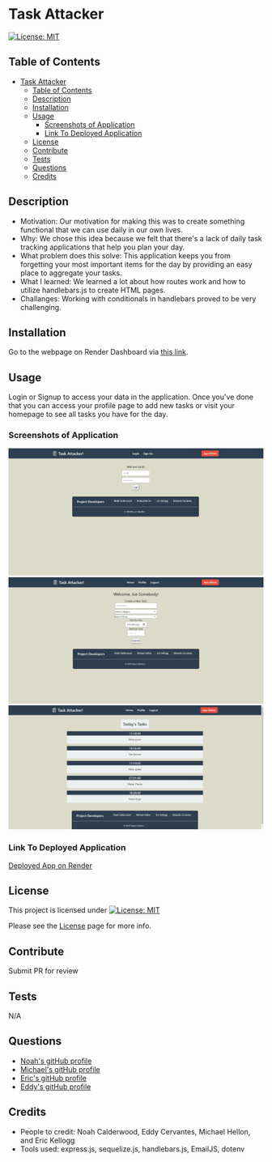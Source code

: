 # Task Attacker

[![License: MIT](https://img.shields.io/badge/License-MIT-yellow.svg)](https://opensource.org/licenses/MIT)

## Table of Contents

- [Task Attacker](#task-attacker)
  - [Table of Contents](#table-of-contents)
  - [Description](#description)
  - [Installation](#installation)
  - [Usage](#usage)
    - [Screenshots of Application](#screenshots-of-application)
    - [Link To Deployed Application](#link-to-deployed-application)
  - [License](#license)
  - [Contribute](#contribute)
  - [Tests](#tests)
  - [Questions](#questions)
  - [Credits](#credits)

## Description

- Motivation: Our motivation for making this was to create something functional that we can use daily in our own lives.
- Why: We chose this idea because we felt that there's a lack of daily task tracking applications that help you plan your day.
- What problem does this solve: This application keeps you from forgetting your most important items for the day by providing an easy place to aggregate your tasks.
- What I learned: We learned a lot about how routes work and how to utilize handlebars.js to create HTML pages.
- Challanges: Working with conditionals in handlebars proved to be very challenging.

## Installation

Go to the webpage on Render Dashboard via [this link](https://taskattacker-cjfj.onrender.com/).

## Usage

Login or Signup to access your data in the application. Once you've done that you can access your profile page to add new tasks or visit your homepage to see all tasks you have for the day.

### Screenshots of Application

![Home](/public/images/project2screenshot1.jpg)
![Profile](/public/images/project2screenshot2.jpg)
![Tasks](/public/images/project2screenshot3.jpg)

### Link To Deployed Application

[Deployed App on Render](https://taskattacker-cjfj.onrender.com/)

## License

This project is licensed under [![License: MIT](https://img.shields.io/badge/License-MIT-yellow.svg)](https://opensource.org/licenses/MIT)

Please see the [License](https://opensource.org/licenses/MIT) page for more info.

## Contribute

Submit PR for review

## Tests

N/A

## Questions

- [Noah's gitHub profile](https://github.com/NoahCalderwood)
- [Michael's gitHub profile](https://github.com/Michael-Hellon)
- [Eric's gitHub profile](https://github.com/ekellogg90)
- [Eddy's gitHub profile](https://github.com/EXCervantes)

## Credits

- People to credit: Noah Calderwood, Eddy Cervantes, Michael Hellon, and Eric Kellogg
- Tools used: express.js, sequelize.js, handlebars.js, EmailJS, dotenv
